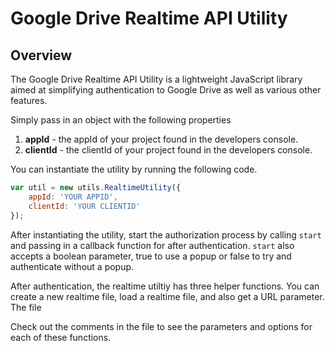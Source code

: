 # Google Drive Realtime API Utility

## Overview

The Google Drive Realtime API Utility is a lightweight JavaScript library aimed
at simplifying authentication to Google Drive as well as various other features.

Simply pass in an object with the following properties

1. **appId** - the appId of your project found in the developers console.
2. **clientId** - the clientId of your project found in the developers console.

You can instantiate the utility by running the following code.

```javascript
var util = new utils.RealtimeUtility({
	appId: 'YOUR APPID',
	clientId: 'YOUR CLIENTID'
});
```

After instantiating the utility, start the authorization process by calling
`start` and passing in a callback function for after authentication. `start`
also accepts a boolean parameter, true to use a popup or false to try and
authenticate without a popup.

After authentication, the realtime utiltiy has three helper functions. You can
create a new realtime file, load a realtime file, and also get a URL parameter.
The file

Check out the comments in the file to see the parameters and options for
each of these functions.